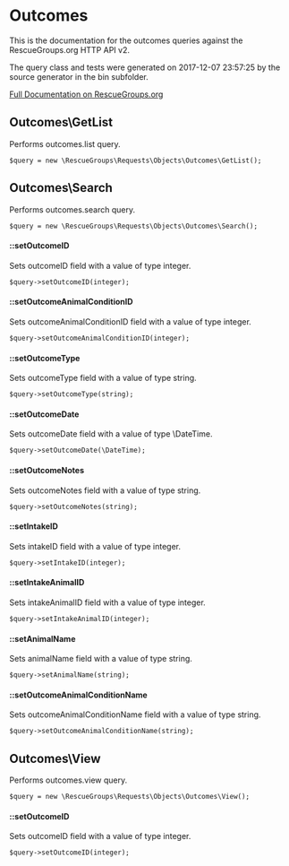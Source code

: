 # Outcomes

This is the documentation for the outcomes queries against the RescueGroups.org HTTP API v2.

The query class and tests were generated on 2017-12-07 23:57:25 by the source generator in the bin subfolder.

[Full Documentation on RescueGroups.org](https://userguide.rescuegroups.org/display/APIDG/Object+definitions#Objectdefinitions-outcomes)

## Outcomes\GetList

Performs outcomes.list query.

    $query = new \RescueGroups\Requests\Objects\Outcomes\GetList();



## Outcomes\Search

Performs outcomes.search query.

    $query = new \RescueGroups\Requests\Objects\Outcomes\Search();

#### ::setOutcomeID

Sets outcomeID field with a value of type integer.

    $query->setOutcomeID(integer);

#### ::setOutcomeAnimalConditionID

Sets outcomeAnimalConditionID field with a value of type integer.

    $query->setOutcomeAnimalConditionID(integer);

#### ::setOutcomeType

Sets outcomeType field with a value of type string.

    $query->setOutcomeType(string);

#### ::setOutcomeDate

Sets outcomeDate field with a value of type \DateTime.

    $query->setOutcomeDate(\DateTime);

#### ::setOutcomeNotes

Sets outcomeNotes field with a value of type string.

    $query->setOutcomeNotes(string);

#### ::setIntakeID

Sets intakeID field with a value of type integer.

    $query->setIntakeID(integer);

#### ::setIntakeAnimalID

Sets intakeAnimalID field with a value of type integer.

    $query->setIntakeAnimalID(integer);

#### ::setAnimalName

Sets animalName field with a value of type string.

    $query->setAnimalName(string);

#### ::setOutcomeAnimalConditionName

Sets outcomeAnimalConditionName field with a value of type string.

    $query->setOutcomeAnimalConditionName(string);



## Outcomes\View

Performs outcomes.view query.

    $query = new \RescueGroups\Requests\Objects\Outcomes\View();

#### ::setOutcomeID

Sets outcomeID field with a value of type integer.

    $query->setOutcomeID(integer);





